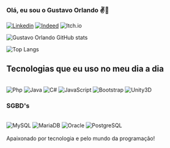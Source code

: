### Olá, eu sou o Gustavo Orlando ✌️🤠
[![Linkedin](https://img.shields.io/badge/LinkedIn-0077B5?style=for-the-badge&logo=linkedin&logoColor=white)](https://www.linkedin.com/in/gustavo-orlando/)
[![Indeed](https://img.shields.io/badge/Blogger-FF5722?style=for-the-badge&logo=blogger&logoColor=white)](https://profile.indeed.com/document/view)
![Itch.io](https://img.shields.io/badge/Itch-%23FF0B34.svg?style=for-the-badge&logo=Itch.io&logoColor=white)

![Gustavo Orlando GitHub stats](https://github-readme-stats.vercel.app/api?username=gustavoorlandomachadosilva&show_icons=true&theme=dracula)

![Top Langs](https://github-readme-stats.vercel.app/api/top-langs/?username=gustavoorlandomachadosilva&layout=compact)
## Tecnologias que eu uso no meu dia a dia
<div style = "display: inline_block"><br/>
  <img align = " center" alt = "Php" src = "https://img.shields.io/badge/PHP-777BB4?style=for-the-badge&logo=php&logoColor=white" />
  <img align = " center" alt = "Java" src = "https://img.shields.io/badge/Java-ED8B00?style=for-the-badge&logo=openjdk&logoColor=white" />
  <img align = " center" alt = "C#" src = "https://img.shields.io/badge/C%23-239120?style=for-the-badge&logo=c-sharp&logoColor=white" />
  <img align = " center" alt = "JavaScript" src = "https://img.shields.io/badge/JavaScript-323330?style=for-the-badge&logo=javascript&logoColor=F7DF1E" />
  <img align = " center" alt = "Bootstrap" src = "https://img.shields.io/badge/Bootstrap-563D7C?style=for-the-badge&logo=bootstrap&logoColor=white" />
  <img align = " center" alt = "Unity3D" src = "https://img.shields.io/badge/unity-%23000000.svg?style=for-the-badge&logo=unity&logoColor=white" />

</div>

### SGBD's
<div style = "display: inline_block"><br/>
  <img align = " center" alt = "MySQL" src = "https://img.shields.io/badge/MySQL-005C84?style=for-the-badge&logo=mysql&logoColor=white" />
  <img align = " center" alt = "MariaDB" src = "https://img.shields.io/badge/MariaDB-003545?style=for-the-badge&logo=mariadb&logoColor=white" />
  <img align = " center" alt = "Oracle" src = "https://img.shields.io/badge/Oracle-F80000?style=for-the-badge&logo=Oracle&logoColor=white" />
  <img align = " center" alt = "PostgreSQL" src = "https://img.shields.io/badge/PostgreSQL-316192?style=for-the-badge&logo=postgresql&logoColor=white" />
</div></br>
Apaixonado por tecnologia e pelo mundo da programação!
